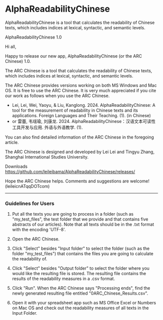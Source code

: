 # AlphaReadabilityChinese

AlphaReadabilityChinese is a tool that calculates the readability of Chinese texts, which includes indices at lexical, syntactic, and semantic levels.


AlphaReadabilityChinese 1.0

Hi all,

Happy to release our new app, AlphaReadabilityChinese (or the ARC Chinese) 1.0. 

The ARC Chinese is a tool that calculates the readability of Chinese texts, which includes indices at lexical, syntactic, and semantic levels. 

The ARC Chinese provides versions working on both MS Windows and Mac OS. It is free to use the ARC Chinese. It is very much appreciated if you cite our work as follows when you use the ARC Chinese.

- Lei, Lei, Wei, Yaoyu, & Liu, Kanglong. 2024. AlphaReadabilityChinese: A tool for the measurement of readability in Chinese texts and its applications. Foreign Languages and Their Teaching. (1). (in Chinese)
- or 雷蕾, 韦瑶瑜, 刘康龙. 2024. AlphaReadabilityChinese：汉语文本可读性工具开发与应用. 外语与外语教学. (1).

You can also find detailed information of the ARC Chinese in the foregoing article. 

The ARC Chinese is designed and developed by Lei Lei and Tingyu Zhang, Shanghai International Studies University.

Downloads
https://github.com/leileibama/AlphaReadabilityChinese/releases/

Hope the ARC Chinese helps. Comments and suggestions are welcome! (leileicnATqqDOTcom)


******************************************

### Guidelines for Users

1. Put all the texts you are going to process in a folder (such as "my_test_files", the test folder that we provide and that contains five abstracts of our articles). Note that all texts should be in the .txt format with the encoding 'UTF-8'.

2. Open the ARC Chinese.

3. Click "Select" besides "Input folder" to select the folder (such as the folder "my_test_files") that contains the files you are going to calculate the readability of. 

3. Click "Select" besides "Output folder" to select the folder where you would like the resulting file is stored. The resulting file contains the results of the readability measures in a .csv format. 

4. Click "Run". When the ARC Chinese says "Processing ends", find the newly generated resulting file entitled "0ARC_Chinese_Results.csv". 

5. Open it with your spreadsheet app such as MS Office Excel or Numbers on Mac OS and check out the readability measures of all texts in the Input Folder.
